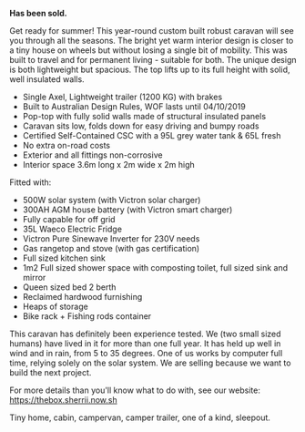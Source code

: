 **Has been sold.**

Get ready for summer! This year-round custom built robust caravan will see you through all the seasons. The bright yet warm interior design is closer to a tiny house on wheels but without losing a single bit of mobility. This was built to travel and for permanent living - suitable for both. The unique design is both lightweight but spacious. The top lifts up to its full height with solid, well insulated walls.

- Single Axel, Lightweight trailer (1200 KG) with brakes
- Built to Australian Design Rules, WOF lasts until 04/10/2019
- Pop-top with fully solid walls made of structural insulated panels
- Caravan sits low, folds down for easy driving and bumpy roads
- Certified Self-Contained CSC with a 95L grey water tank & 65L fresh
- No extra on-road costs
- Exterior and all fittings non-corrosive
- Interior space 3.6m long x 2m wide x 2m high

Fitted with: 
- 500W solar system (with Victron solar charger)
- 300AH AGM house battery (with Victron smart charger)
- Fully capable for off grid
- 35L Waeco Electric Fridge
- Victron Pure Sinewave Inverter for 230V needs
- Gas rangetop and stove (with gas certification)
- Full sized kitchen sink
- 1m2 Full sized shower space with composting toilet, full sized sink and mirror
- Queen sized bed 2 berth
- Reclaimed hardwood furnishing
- Heaps of storage
- Bike rack + Fishing rods container

This caravan has definitely been experience tested. We (two small sized humans) have lived in it for more than one full year. It has held up well in wind and in rain, from 5 to 35 degrees. One of us works by computer full time, relying solely on the solar system. We are selling because we want to build the next project.

For more details than you'll know what to do with, see our website: 
https://thebox.sherrii.now.sh

Tiny home, cabin, campervan, camper trailer, one of a kind, sleepout.